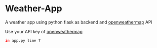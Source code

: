 # Weather-App
A weather app using python flask as backend and [openweathermap](https://openweathermap.org/) API

Use your API key of [openweathermap](https://openweathermap.org/)    
```bash
in app.py line 7
```
  
